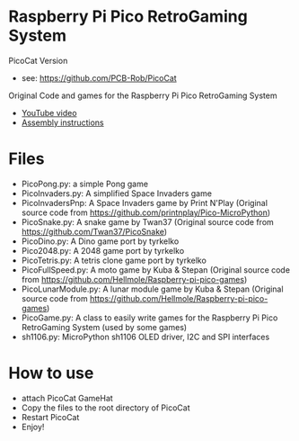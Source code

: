 # Raspberry Pi Pico RetroGaming System

PicoCat Version
* see: https://github.com/PCB-Rob/PicoCat

Original Code and games for the Raspberry Pi Pico RetroGaming System
* [YouTube video](https://youtu.be/VYeIR5n5Few)
* [Assembly instructions](https://www.youmaketech.com/raspberry-pi-pico-retrogaming-system/)

Files
=====
* PicoPong.py: a simple Pong game
* PicoInvaders.py: A simplified Space Invaders game
* PicoInvadersPnp: A Space Invaders game by Print N'Play (Original source code from https://github.com/printnplay/Pico-MicroPython)
* PicoSnake.py: A snake game by Twan37 (Original source code from https://github.com/Twan37/PicoSnake)
* PicoDino.py: A Dino game port by tyrkelko
* Pico2048.py: A 2048 game port by tyrkelko
* PicoTetris.py: A tetris clone game port by tyrkelko
* PicoFullSpeed.py: A moto game by Kuba & Stepan (Original source code from https://github.com/Hellmole/Raspberry-pi-pico-games)
* PicoLunarModule.py: A lunar module game by Kuba & Stepan (Original source code from https://github.com/Hellmole/Raspberry-pi-pico-games)
* PicoGame.py: A class to easily write games for the Raspberry Pi Pico RetroGaming System (used by some games)
* sh1106.py: MicroPython sh1106 OLED driver, I2C and SPI interfaces

How to use
==========
* attach PicoCat GameHat
* Copy the files to the root directory of PicoCat
* Restart PicoCat
* Enjoy!
